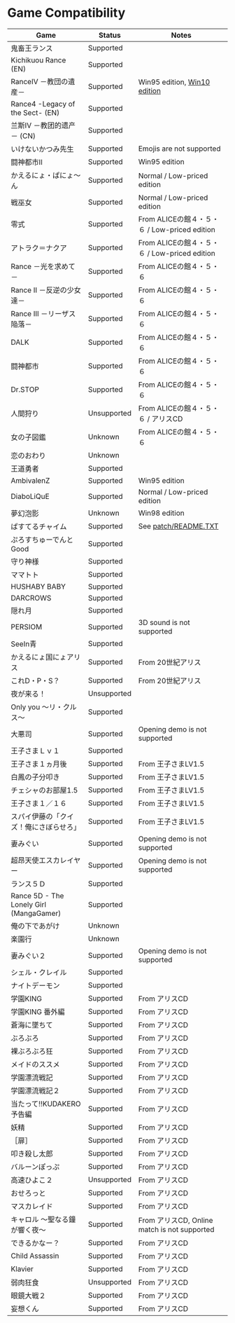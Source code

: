 Game Compatibility
==================

|                 Game                        |   Status    | Notes |
| ------------------------------------------- | ----------- | ----- |
| 鬼畜王ランス                                | Supported   |       |
| Kichikuou Rance (EN)                        | Supported   |       |
| RanceIV －教団の遺産－                      | Supported   | Win95 edition, [Win10 edition](https://hannylaboratory.blogspot.com/2023/01/blog-post_26.html) |
| Rance4 -Legacy of the Sect- (EN)            | Supported   |       |
| 兰斯IV －教团的遗产－ (CN)                  | Supported   |       |
| いけないかつみ先生                          | Supported   | Emojis are not supported |
| 闘神都市II                                  | Supported   | Win95 edition |
| かえるにょ・ぱにょ～ん                      | Supported   | Normal / Low-priced edition |
| 戦巫女                                      | Supported   | Normal / Low-priced edition |
| 零式                                        | Supported   | From ALICEの館４・５・６ / Low-priced edition |
| アトラク＝ナクア                            | Supported   | From ALICEの館４・５・６ / Low-priced edition |
| Rance －光を求めて－                        | Supported   | From ALICEの館４・５・６ |
| Rance II －反逆の少女達－                   | Supported   | From ALICEの館４・５・６ |
| Rance III －リーザス陥落－                  | Supported   | From ALICEの館４・５・６ |
| DALK                                        | Supported   | From ALICEの館４・５・６ |
| 闘神都市                                    | Supported   | From ALICEの館４・５・６ |
| Dr.STOP                                     | Supported   | From ALICEの館４・５・６ |
| 人間狩り                                    | Unsupported | From ALICEの館４・５・６ / アリスCD |
| 女の子図鑑                                  | Unknown     | From ALICEの館４・５・６ |
| 恋のおわり                                  | Unknown     |       |
| 王道勇者                                    | Supported   |       |
| AmbivalenZ                                  | Supported   | Win95 edition |
| DiaboLiQuE                                  | Supported   | Normal / Low-priced edition |
| 夢幻泡影                                    | Unknown     | Win98 edition |
| ぱすてるチャイム                            | Supported   | See [patch/README.TXT](patch/README.TXT) |
| ぷろすちゅーでんとGood                      | Supported   |       |
| 守り神様                                    | Supported   |       |
| ママトト                                    | Supported   |       |
| HUSHABY BABY                                | Supported   |       |
| DARCROWS                                    | Supported   |       |
| 隠れ月                                      | Supported   |       |
| PERSIOM                                     | Supported   | 3D sound is not supported |
| SeeIn青                                     | Supported   |       |
| かえるにょ国にょアリス                      | Supported   | From 20世紀アリス |
| これD・P・S？                               | Supported   | From 20世紀アリス |
| 夜が来る！                                  | Unsupported |       |
| Only you ～リ・クルス～                     | Supported   |       |
| 大悪司                                      | Supported   | Opening demo is not supported |
| 王子さまＬｖ１                              | Supported   |       |
| 王子さま１ヵ月後                            | Supported   | From 王子さまLV1.5 |
| 白鳳の子分叩き                              | Supported   | From 王子さまLV1.5 |
| チェシャのお部屋1.5                         | Supported   | From 王子さまLV1.5 |
| 王子さま１／１６                            | Supported   | From 王子さまLV1.5 |
| スパイ伊藤の「クイズ！俺にさぼらせろ」      | Supported   | From 王子さまLV1.5 |
| 妻みぐい                                    | Supported   | Opening demo is not supported |
| 超昂天使エスカレイヤー                      | Supported   | Opening demo is not supported |
| ランス５Ｄ                                  | Supported   |       |
| Rance 5D - The Lonely Girl (MangaGamer)     | Supported   |       |
| 俺の下であがけ                              | Unknown     |       |
| 楽園行                                      | Unknown     |       |
| 妻みぐい２                                  | Supported   | Opening demo is not supported |
| シェル・クレイル                            | Supported   |       |
| ナイトデーモン                              | Supported   |       |
| 学園KING                                    | Supported   | From アリスCD |
| 学園KING 番外編                             | Supported   | From アリスCD |
| 蒼海に墜ちて                                | Supported   | From アリスCD |
| ぶろぶろ                                    | Supported   | From アリスCD |
| 裸ぶろぶろ狂                                | Supported   | From アリスCD |
| メイドのススメ                              | Supported   | From アリスCD |
| 学園漂流戦記                                | Supported   | From アリスCD |
| 学園漂流戦記２                              | Supported   | From アリスCD |
| 当たって!!KUDAKERO 予告編                   | Supported   | From アリスCD |
| 妖精                                        | Supported   | From アリスCD |
| ［扉］                                      | Supported   | From アリスCD |
| 叩き殺し太郎                                | Supported   | From アリスCD |
| バルーンぽっぷ                              | Supported   | From アリスCD |
| 高速ひよこ２                                | Unsupported | From アリスCD |
| おせろっと                                  | Supported   | From アリスCD |
| マスカレイド                                | Supported   | From アリスCD |
| キャロル ～聖なる鐘が響く夜～               | Supported   | From アリスCD, Online match is not supported |
| できるかなー？                              | Supported   | From アリスCD |
| Child Assassin                              | Supported   | From アリスCD |
| Klavier                                     | Supported   | From アリスCD |
| 弱肉狂食                                    | Unsupported | From アリスCD |
| 眼鏡大戦２                                  | Supported   | From アリスCD |
| 妄想くん                                    | Supported   | From アリスCD |
